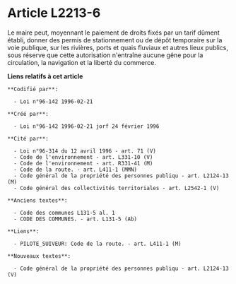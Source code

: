 # Article L2213-6

Le maire peut, moyennant le paiement de droits fixés par un tarif dûment établi, donner des permis de stationnement ou de
dépôt temporaire sur la voie publique, sur les rivières, ports et quais fluviaux et autres lieux publics, sous réserve que
cette autorisation n'entraîne aucune gêne pour la circulation, la navigation et la liberté du commerce.

**Liens relatifs à cet article**

	**Codifié par**:

	  - Loi n°96-142 1996-02-21

	**Créé par**:

	  - Loi n°96-142 1996-02-21 jorf 24 février 1996

	**Cité par**:

	  - Loi n°96-314 du 12 avril 1996 - art. 71 (V)
	  - Code de l'environnement - art. L331-10 (V)
	  - Code de l'environnement - art. R331-41 (M)
	  - Code de la route. - art. L411-1 (MMN)
	  - Code général de la propriété des personnes publiqu - art. L2124-13 (M)
	  - Code général des collectivités territoriales - art. L2542-1 (V)

	**Anciens textes**:

	  - Code des communes L131-5 al. 1
	  - CODE DES COMMUNES. - art. L131-5 (Ab)

	**Liens**:

	  - PILOTE_SUIVEUR: Code de la route. - art. L411-1 (M)

	**Nouveaux textes**:

	  - Code général de la propriété des personnes publiqu - art. L2124-13 (V)

